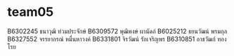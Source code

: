 # team05
B6302245 ธนาวุฒิ ท่วมประจักษ์
B6309572 พุฒิพงษ์ ผานัดถ์
B6025212 ธยนวัฒน์ พรมกุล
B6327552 จรรยากรณ์ หมื่นหาวงค์
B6331801 จิรวัฒน์ รักเจริญพร
B6310851 อาชวัฒก์ ทองโรย